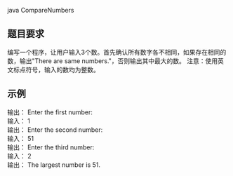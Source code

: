 java
CompareNumbers

##  题目要求 
编写一个程序，让用户输入3个数。首先确认所有数字各不相同，如果存在相同的数，输出"There are same numbers."，否则输出其中最大的数。
​
注意：使用英文标点符号，输入的数均为整数。

##  示例  
输出：	Enter the first number:  
输入：	1  
输出：	Enter the second number:  
输入：	51  
输出：	Enter the third number:  
输入：	2  
输出：	The largest number is 51.  
